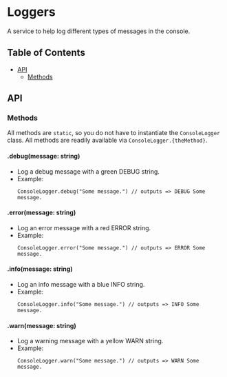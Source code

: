 # Loggers

A service to help log different types of messages in the console.

## Table of Contents

* [API](#api)
    * [Methods](#methods)

## API

### Methods

All methods are `static`, so you do not have to instantiate the `ConsoleLogger` class. All methods are readily available via `ConsoleLogger.{theMethod}`.

#### .debug(message: string)

* Log a debug message with a green DEBUG string.
* Example:
    ```
    ConsoleLogger.debug("Some message.") // outputs => DEBUG Some message.
    ```

#### .error(message: string)

* Log an error message with a red ERROR string.
* Example:
    ```
    ConsoleLogger.error("Some message.") // outputs => ERROR Some message.
    ```

#### .info(message: string)

* Log an info message with a blue INFO string.
* Example:
    ```
    ConsoleLogger.info("Some message.") // outputs => INFO Some message.
    ```

#### .warn(message: string)

* Log a warning message with a yellow WARN string.
* Example:
    ```
    ConsoleLogger.warn("Some message.") // outputs => WARN Some message.
    ```
